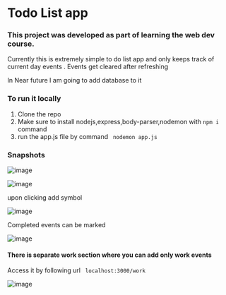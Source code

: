 # Todo List app

### This project was developed as part of learning the web dev course.
 
Currently this is extremely simple to do list app and only keeps track of current day events . Events get cleared after refreshing

In Near future I am going to add database to it 

### To run it locally

1) Clone the repo
2) Make sure to install nodejs,express,body-parser,nodemon with ```npm i ``` command
3) run the app.js file by command ``` nodemon app.js```


### Snapshots
![image](https://user-images.githubusercontent.com/76242298/151319842-28894783-22a8-48ba-a1a0-dba4c27a3718.png)

![image](https://user-images.githubusercontent.com/76242298/151319962-12f5381b-5961-488c-a1a3-e687d493e8a6.png)

upon clicking add symbol

![image](https://user-images.githubusercontent.com/76242298/151320135-0a216581-80b8-4afb-8f51-001dd75a4933.png)

Completed events can be marked

![image](https://user-images.githubusercontent.com/76242298/151320222-548c019e-48d6-4b07-86b0-990e712d80e9.png)

#### There is separate work section where you can add only work events 

Access it by following url
``` localhost:3000/work``` 

![image](https://user-images.githubusercontent.com/76242298/151320428-36d092e6-e605-4a89-bcb6-43da5676c8a7.png)
